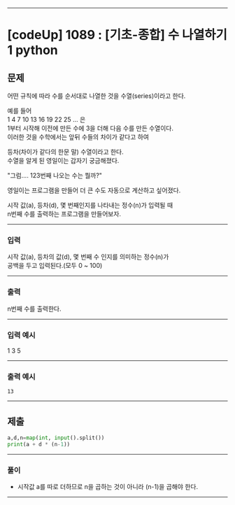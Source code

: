 
---

# [codeUp] 1089 : [기초-종합] 수 나열하기1 python


## 문제
어떤 규칙에 따라 수를 순서대로 나열한 것을 수열(series)이라고 한다.

예를 들어   
1 4 7 10 13 16 19 22 25 ... 은      
1부터 시작해 이전에 만든 수에 3을 더해 다음 수를 만든 수열이다.     
이러한 것을 수학에서는 앞뒤 수들의 차이가 같다고 하여   

등차(차이가 같다의 한문 말) 수열이라고 한다.        
수열을 알게 된 영일이는 갑자기 궁금해졌다.  

"그럼.... 123번째 나오는 수는 뭘까?"

영일이는 프로그램을 만들어 더 큰 수도 자동으로 계산하고 싶어졌다.

시작 값(a), 등차(d), 몇 번째인지를 나타내는 정수(n)가 입력될 때     
n번째 수를 출력하는 프로그램을 만들어보자.





---
### 입력 

시작 값(a), 등차의 값(d), 몇 번째 수 인지를 의미하는 정수(n)가      
공백을 두고 입력된다.(모두 0 ~ 100)






---
### 출력   

n번째 수를 출력한다.


---
### 입력 예시

1 3 5

---
### 출력 예시
```
13
```
---
제출
---
```python
a,d,n=map(int, input().split())
print(a + d * (n-1))
```



---
### 풀이
* 시작값 a를 따로 더하므로 n을 곱하는 것이 아니라 (n-1)을 곱해야 한다.

---
